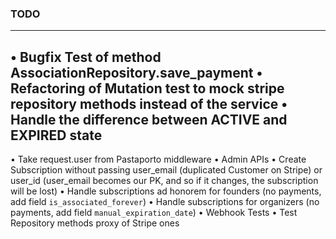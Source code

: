 ### TODO

-------------------

• Bugfix Test of method AssociationRepository.save_payment
• Refactoring of Mutation test to mock stripe repository methods instead of the service
• Handle the difference between ACTIVE and EXPIRED state
-------------------

• Take request.user from Pastaporto middleware
• Admin APIs
• Create Subscription without passing user_email (duplicated Customer on Stripe) or user_id (user_email becomes our PK, and so if it changes, the subscription will be lost)
• Handle subscriptions ad honorem for founders (no payments, add field `is_associated_forever`)
• Handle subscriptions for organizers (no payments, add field `manual_expiration_date`)
• Webhook Tests
• Test Repository methods proxy of Stripe ones
